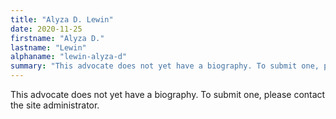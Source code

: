 ```yaml
---
title: "Alyza D. Lewin"
date: 2020-11-25
firstname: "Alyza D."
lastname: "Lewin"
alphaname: "lewin-alyza-d"
summary: "This advocate does not yet have a biography. To submit one, please contact the site administrator."
---
```

This advocate does not yet have a biography. To submit one, please contact the site administrator.

